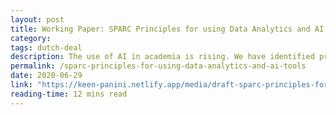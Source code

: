 ```yaml
---
layout: post
title: Working Paper: SPARC Principles for using Data Analytics and AI tools
category:
tags: dutch-deal
description: The use of AI in academia is rising. We have identified principles for it's use by third parties and internally, and concrete steps to implement them.
permalink: /sparc-principles-for-using-data-analytics-and-ai-tools
date: 2020-06-29
link: "https://keen-panini.netlify.app/media/draft-sparc-principles-for-using-data-analytics-and-ai-tools.pdf"
reading-time: 12 mins read
---
```

